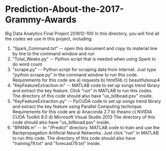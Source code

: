 # Prediction-About-the-2017-Grammy-Awards
Big Data Analytics Final Project 201612-100
In this directory, you will find all the codes we use in this project, including:
1. "Spark_Command.txt" -- open this document and copy its material line by line to the command window and run
2. "Total_Weeks.py" -- Python script that is needed when using Spark to do word count
3. "scrape.py" -- Python script for scraping data from Internet. Just type "python scrape.py" in the command window to run this code.
   Requirements for this code are a) requests b) html5lib c) beautifulsoup4
4. "KeyFeatureExtraction.m" -- MATLAB code to set up songs trend library and extract the key feature. Click "run" in MATLAB to run this      codes. The directory of this code should also have "us_billboad.psv" inside.
5. "KeyFeatureExtraction.py" -- PyCUDA code to set up songs trend library and extract the key feature using Parallel Computing technique.
   Requirements for this code are a) Anaconda 2.7 b) theano c) NVIDIA CUDA Toolkit 8.0 d) Microsoft Visual Studio 2013
   The directory of this code should also have "us_billboad.psv" inside.
6. "BPANN.m" -- In "/Predict" directory. MATLAB code to train and use the Backpropagation Artificial Neural Networks. Just click "run" in MATLAB to run this code.
   The directory of this code should also have "training79.txt" and "forecast79.txt" inside.
